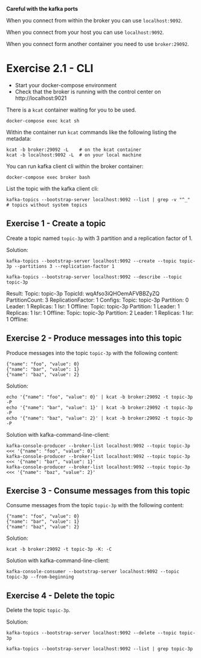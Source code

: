
**Careful with the kafka ports**

When you connect from within the broker you can use `localhost:9092`.

When you connect from your host you can use `localhost:9092`.

When you connect form another container you need to use `broker:29092`.


# Exercise 2.1 - CLI

* Start your docker-compose environment
* Check that the broker is running with the control center on http://localhost:9021

There is a `kcat` container waiting for you to be used.

    docker-compose exec kcat sh

Within the container run `kcat` commands like the following listing the metadata:

    kcat -b broker:29092 -L    # on the kcat container
    kcat -b localhost:9092 -L  # on your local machine

You can run kafka client cli within the broker container:

    docker-compose exec broker bash

List the topic with the kafka client cli:

    kafka-topics --bootstrap-server localhost:9092 --list | grep -v "^_"  # topics without system topics


## Exercise 1 - Create a topic

Create a topic named `topic-3p` with 3 partition and a replication factor of 1.

Solution:

    kafka-topics --bootstrap-server localhost:9092 --create --topic topic-3p --partitions 3 --replication-factor 1

    kafka-topics --bootstrap-server localhost:9092 --describe --topic topic-3p

Result:
    Topic: topic-3p TopicId: wqAfso3iQHOemAFVBBZyZQ PartitionCount: 3       ReplicationFactor: 1    Configs:
    Topic: topic-3p Partition: 0    Leader: 1       Replicas: 1     Isr: 1  Offline:
    Topic: topic-3p Partition: 1    Leader: 1       Replicas: 1     Isr: 1  Offline:
    Topic: topic-3p Partition: 2    Leader: 1       Replicas: 1     Isr: 1  Offline:


## Exercise 2 - Produce messages into this topic

Produce messages into the topic `topic-3p` with the following content:

    {"name": "foo", "value": 0}
    {"name": "bar", "value": 1}
    {"name": "baz", "value": 2}


Solution:

    echo '{"name": "foo", "value": 0}' | kcat -b broker:29092 -t topic-3p -P
    echo '{"name": "bar", "value": 1}' | kcat -b broker:29092 -t topic-3p -P
    echo '{"name": "baz", "value": 2}' | kcat -b broker:29092 -t topic-3p -P

Solution with kafka-command-line-client:

    kafka-console-producer --broker-list localhost:9092 --topic topic-3p <<< '{"name": "foo", "value": 0}'
    kafka-console-producer --broker-list localhost:9092 --topic topic-3p <<< '{"name": "bar", "value": 1}'
    kafka-console-producer --broker-list localhost:9092 --topic topic-3p <<< '{"name": "baz", "value": 2}'

## Exercise 3 - Consume messages from this topic

Consume messages from the topic `topic-3p` with the following content:

    {"name": "foo", "value": 0}
    {"name": "bar", "value": 1}
    {"name": "baz", "value": 2}


Solution:

    kcat -b broker:29092 -t topic-3p -K: -C

Solution with kafka-command-line-client:

    kafka-console-consumer --bootstrap-server localhost:9092 --topic topic-3p --from-beginning

## Exercise 4 - Delete the topic

Delete the topic `topic-3p`.

Solution:

    kafka-topics --bootstrap-server localhost:9092 --delete --topic topic-3p

    kafka-topics --bootstrap-server localhost:9092 --list | grep topic-3p

